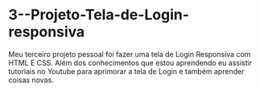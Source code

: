 # 3--Projeto-Tela-de-Login-responsiva
Meu terceiro projeto pessoal foi fazer uma tela de Login Responsiva com HTML E CSS. Além dos conhecimentos que estou aprendendo eu assistir tutoriais no Youtube para aprimorar a tela de Login e também aprender coisas novas. 
